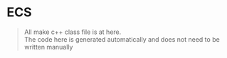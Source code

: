 # ECS  
> All make c++ class file is at here.  
> The code here is generated automatically and does not need to be written manually
